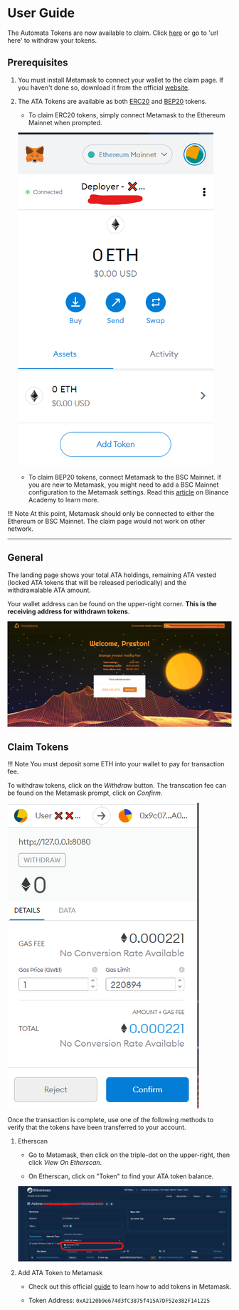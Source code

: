 # User Guide

The Automata Tokens are now available to claim. Click [here](/) or go to 'url here' to withdraw your tokens.

## Prerequisites

1. You must install Metamask to connect your wallet to the claim page. If you haven't done so, download it from the official [website](https://metamask.io/download).

2. The ATA Tokens are available as both [ERC20](https://etherscan.io/token/0xa2120b9e674d3fc3875f415a7df52e382f141225) and [BEP20](https://bscscan.com/token/0xa2120b9e674d3fc3875f415a7df52e382f141225) tokens.
 
    - To claim ERC20 tokens, simply connect Metamask to the Ethereum Mainnet when prompted.

    ![metamask-mainnet](../assets/claim/metamask-main.png)

    - To claim BEP20 tokens, connect Metamask to the BSC Mainnet. If you are new to Metamask, you might need to add a BSC Mainnet configuration to the Metamask settings. Read this [article](https://academy.binance.com/en/articles/connecting-metamask-to-binance-smart-chain) on Binance Academy to learn more.

!!! Note
    At this point, Metamask should only be connected to either the Ethereum or BSC Mainnet. The claim page would not work on other network.

---
## General

The landing page shows your total ATA holdings, remaining ATA vested (locked ATA tokens that will be released periodically) and the withdrawalable ATA amount.

Your wallet address can be found on the upper-right corner. **This is the receiving address for withdrawn tokens**.

![main-page](../assets/claim/main-page.png)

## Claim Tokens

!!! Note
    You must deposit some ETH into your wallet to pay for transaction fee.

To withdraw tokens, click on the *Withdraw* button. The transcation fee can be found on the Metamask prompt, click on *Confirm*.

![withdraw](../assets/claim/withdraw.png)

Once the transaction is complete, use one of the following methods to verify that the tokens have been transferred to your account.

1. Etherscan
    
    - Go to Metamask, then click on the triple-dot on the upper-right, then click *View On Etherscan*.

    - On Etherscan, click on "Token" to find your ATA token balance.

    ![etherscan](../assets/claim/etherscan.png)

2. Add ATA Token to Metamask

    - Check out this official [guide](https://metamask.zendesk.com/hc/en-us/articles/360015489031-How-to-view-see-your-tokens-custom-tokens-in-Metamask) to learn how to add tokens in Metamask.

    - Token Address: `0xA2120b9e674d3fC3875f415A7DF52e382F141225`
